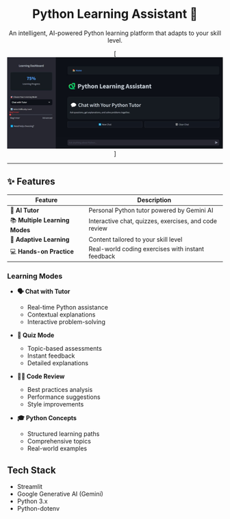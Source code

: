 <div align="center">

# Python Learning Assistant 🐍

An intelligent, AI-powered Python learning platform that adapts to your skill level.

[![AI Python Mentor](https://github.com/dimipash/AI_Python_Mentor/blob/main/screenshots/screenshot.jpg)] 

</div>

---

## ✨ Features

<div align="center">

| Feature                        | Description                                           |
| ------------------------------ | ----------------------------------------------------- |
| 🤖 **AI Tutor**                | Personal Python tutor powered by Gemini AI            |
| 📚 **Multiple Learning Modes** | Interactive chat, quizzes, exercises, and code review |
| 🎯 **Adaptive Learning**       | Content tailored to your skill level                  |
| 💻 **Hands-on Practice**       | Real-world coding exercises with instant feedback     |

</div>

### Learning Modes

- **🗣️ Chat with Tutor**

  - Real-time Python assistance
  - Contextual explanations
  - Interactive problem-solving

- **📝 Quiz Mode**

  - Topic-based assessments
  - Instant feedback
  - Detailed explanations

- **👨‍💻 Code Review**

  - Best practices analysis
  - Performance suggestions
  - Style improvements

- **🎓 Python Concepts**
  - Structured learning paths
  - Comprehensive topics
  - Real-world examples

## Tech Stack

- Streamlit
- Google Generative AI (Gemini)
- Python 3.x
- Python-dotenv
